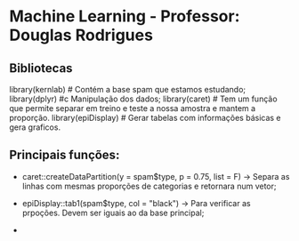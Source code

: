 # Machine Learning - Professor: Douglas Rodrigues
## Bibliotecas

library(kernlab) # Contém a base spam que estamos estudando;
library(dplyr) #c Manipulação dos dados;
library(caret) # Tem um função que permite separar em treino e teste a nossa amostra e mantem a proporção.
library(epiDisplay) # Gerar tabelas com informações básicas e gera graficos.

## Principais funções: 

* caret::createDataPartition(y = spam$type, p = 0.75, list = F) -> Separa as linhas com mesmas proporções de categorias e retornara num vetor;

* epiDisplay::tab1(spam$type, col = "black") -> Para verificar as prpoções. Devem ser iguais ao da base principal; 

* 
